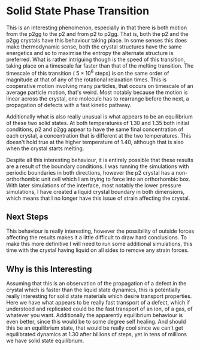 Solid State Phase Transition
============================

This is an interesting phenomenon,
especially in that there is both motion from the p2gg to the p2
and from p2 to p2gg.
That is, both the p2 and the p2gg crystals have this behaviour taking place.
In some senses this does make thermodynamic sense,
both the crystal structures have the same energetics
and so to maximise the entropy the alternate structure is preferred.
What is rather intriguing though is the speed of this transition,
taking place on a timescale far faster than that of the melting transition.
The timescale of this transition ($~5 \times 10^6$ steps) 
is on the same order of magnitude at that of any of the rotational relaxation times.
This is cooperative motion involving many particles, 
that occurs on timescale of an average particle motion,
that's weird.
Most notably because the motion is linear across the crystal,
one molecule has to rearrange before the next,
a propagation of defects with a fast kinetic pathway.

Additionally what is also really unusual is what appears to be an equilibrium of these two solid states.
At both temperatures of 1.30 and 1.35 both initial conditions,
p2 and p2gg appear to have the same final concentration of each crystal,
a concentration that is different at the two temperatures.
This doesn't hold true at the higher temperature of 1.40, 
although that is also when the crystal starts melting.

Despite all this interesting behaviour,
it is entirely possible that these results are a result of the boundary conditions.
I was running the simulations with periodic boundaries in both directions,
however the p2 crystal has a non-orthorhombic unit cell 
which I am trying to force into an orthorhombic box.
With later simulations of the interface,
most notably the lower pressure simulations,
I have created a liquid crystal boundary in both dimensions,
which means that I no longer have this issue of strain affecting the crystal.

Next Steps
----------

This behaviour is really interesting,
however the possibility of outside forces affecting the results
makes it a little difficult to draw hard conclusions.
To make this more definitive I will need to run some additional simulations,
this time with the crystal having liquid on all sides
to remove any strain forces.

Why is this Interesting
-----------------------

Assuming that this is an observation of the propagation of a defect in the crystal
which is faster than the liquid state dynamics,
this is potentially really interesting for solid state materials
which desire transport properties.
Here we have what appears to be really fast transport of a defect,
which if understood and replicated could be the fast transport of an ion,
of a gas, of whatever you want.
Additionally the apparently equilibrium behaviour is even better,
since this would be to some degree self healing.
And should this be an equilibrium state,
that would be really cool since we can't get equilibrated dynamics at 1.30 after billions of steps,
yet in tens of millions we have solid state equilibrium.
